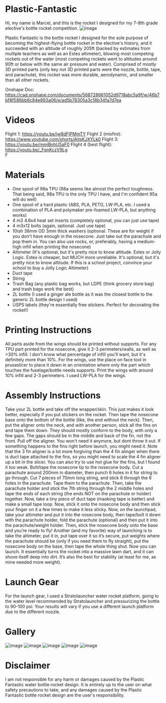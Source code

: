 # Plastic-Fantastic
Hi, my name is Marcel, and this is the rocket I designed for my 7-8th grade elective's bottle rocket competition. 
![image](https://github.com/Orange-Duster/Plastic-Fantastic/assets/126211319/53a14362-55cf-41b8-8699-83eee1279959)

Plastic Fantastic is the bottle rocket I designed for the sole purpose of becoming the highest-flying bottle rocket in the elective's history, and it succeeded with an altitude of roughly 205ft (backed by estimates from multiple teachers as well as an Estes altimeter), blowing most competing rockets out of the water (most competing rockets went to altitudes around 90ft or below with the same air pressure and water). Comprised of mostly 3D printed parts (only key not 3D printed parts were the nozzle, bottle, tape, and parachute), this rocket was more durable, aerodynamic, and smaller than all other rockets.

Onshape Doc: https://cad.onshape.com/documents/568728661052d9718abc5a9f/w/46b7bf8f586bb6c84e893a06/e/ad5b78305a3c18b34fa7d7ea

# Videos
Flight 1: https://youtu.be/jw8dFjPMmTY
Flight 2 (misfire): https://www.youtube.com/shorts/AitsKJXYLk0
Flight 3: https://youtu.be/mmjBnhU5aF0
Flight 4 (best flight): https://youtu.be/_FqnKczV9Lg   
F

# Materials
- One spool of 98a TPU (98a seems like almost the perfect toughness. That being said, 98a TPU is the only TPU I have, and I'm confident 95a will do well)
- One spool of a hard plastic (ABS, PLA, PETG, LW-PLA, etc. I used a combination of PLA and polymaker pre-foamed LW-PLA, but anything works)
- 4 m3 4.6x4 heat set inserts (completely optional, you can just use tape)
- 4 m3x12 bolts (again, optional. Just use tape)
- 10ish 38mm OD 3mm thick washers (optional. These are for weight if you don't have enough in the nosecone. Just take out the parachute and pop them in. You can also use rocks, or, preferably, having a medium-high infill when printing the nosecone)
- Altimeter (It's optional, but it's pretty nice to know altitude. Estes or Jolly Logic. Estes is cheaper, but MUCH more unreliable. It's optional, but it's pretty nice to know altitude. If this is a school project, convince your school to buy a Jolly Logic Altimeter)
- Duct tape 
- String
- Trash Bag (any plastic bag works, but LDPE (think grocery store bag) and trash bags work the best)
- 2L bottle (I used a ginger ale bottle as it was the closest bottle to the generic 2L bottle design I used)
- USPS labels (they're essentially free stickers. Perfect for decorating the rocket!)

# Printing Instructions
All parts aside from the wings should be printed without supports. For any TPU part printed for the nosecone, give it 2-3 perimeters/walls, as well as >30% infill. I don't know what percentage of infill you'll want, but it's definitely more than 10%. For the wings, use the place on face tool in prusaslicer to place it down in an orientation where only the part which touches the fuselage/bottle needs supports. Print the wings with around 10% infill and 2-3 perimeters. I used LW-PLA for the wings.

# Assembly Instructions
Take your 2L bottle and take off the wrapper/skin. This just makes it look better, especially if you put stickers on the rocket. Then tape the nosecone base onto the bottom of the bottle (like, the end without the neck). Then, put the aligner onto the neck, and with another person, stick all the fins on and tape them down. They should mostly conform to the body, with only a few gaps. The gaps should be in the middle and back of the fin, not the front. Pull off the aligner. You won't need it anymore, but dont throw it out. If something happens to the fins right before launch, you might need it. Note that the 3 fin aligner is a lot more forgiving than the 4 fin alinger when there is duct tape attached to the fins, so you might need to scale the 4 fin aligner up a bit in the slicer. You can also try to use hot glue for the fins, but I found it too weak. Bolt/tape the nosecone tip to the nosecone body. Cut a parachute around 200mm in diameter, then punch 6 holes in it for string to go through. Cut 7 pieces of 70mm long string, and stick 6 through the 6 holes in the parachute. Tape them to the parachute. Then, take the parachute holder and stick the 7th string through the 2 middle holes and tape the ends of each string (the ends NOT on the parachute or holder) together. Now, take a tiny piece of duct tape (masking tape is better) and make a small tape loop. Now, stick it onto the nosecone body and then stick your finger on it a few times to make it less sticky. Now, on the launchpad, take your altimeter and put it into the nosecone body, then tape/bolt it down with the parachute holder, fold the parachute (optional) and then put it into the parachute/weight holder. Then, stick the nosecone body onto the base and you’re ready to fly! Another (and my favorite) way of launching is to take the altimeter, put it in, put tape over it so it’s secure, put weights where the parachute should be (only if you need them to fly straight), put the nosecone body on the base, then tape the whole thing shut. Now you can launch. It essentially turns the rocket into a massive lawn dart, and it can shove itself deep into dirt. It’s also the best for stability (at least for me, as mine needed more weight).

# Launch Gear
For the launch gear, I used a Stratolauncher water rocket platform, going to the water level recommended by Stratolauncher and pressurizing the bottle to 90-100 psi. Your results will vary if you use a different launch platform due to the different nozzle.

# Gallery
![image](https://github.com/Orange-Duster/Plastic-Fantastic/assets/126211319/7ca203a4-543e-40ff-a36b-929ef955ec8c)
![image](https://github.com/Orange-Duster/Plastic-Fantastic/assets/126211319/b0841846-85c9-4891-b664-d7a4e64b39c0)
![image](https://github.com/Orange-Duster/Plastic-Fantastic/assets/126211319/2ca6462f-9ff6-4240-9303-2485ad55d4e7)
![image](https://github.com/Orange-Duster/Plastic-Fantastic/assets/126211319/3c8198f3-38c2-4d1a-831e-aea41f54ef98)
![image](https://github.com/Orange-Duster/Plastic-Fantastic/assets/126211319/787bfdcc-fef7-4d43-8a49-6ed45a15f149)

# Disclaimer
I am not responsible for any harm or damages caused by the Plastic Fantastic water bottle rocket design. It is entirely up to the user on what safety precautions to take, and any damages caused by the Plastic Fantastic bottle rocket design are the user's responsibility. 
